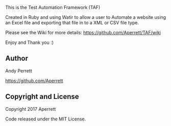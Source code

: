This is the Test Automation Framework (TAF)

Created in Ruby and using Watir to allow a user to Automate a website using an Excel file and exporting that file in to a XML or CSV file type.

Please see the Wiki for more details: https://github.com/Aperrett/TAF/wiki


Enjoy and Thank you :) 

<h2>Author</h2>

Andy Perrett

https://github.com/Aperrett


<h2>Copyright and License</h2>

Copyright 2017 Aperrett

Code released under the MIT License.
